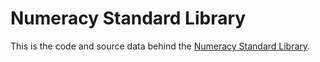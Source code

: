 # Numeracy Standard Library

This is the code and source data behind the [Numeracy Standard Library](https://numeracy.co/t/stdlib).
